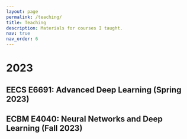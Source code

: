 ```yaml
---
layout: page
permalink: /teaching/
title: Teaching
description: Materials for courses I taught.
nav: true
nav_order: 6
---
```


# 2023

## EECS E6691: Advanced Deep Learning (Spring 2023)



## ECBM E4040: Neural Networks and Deep Learning (Fall 2023)